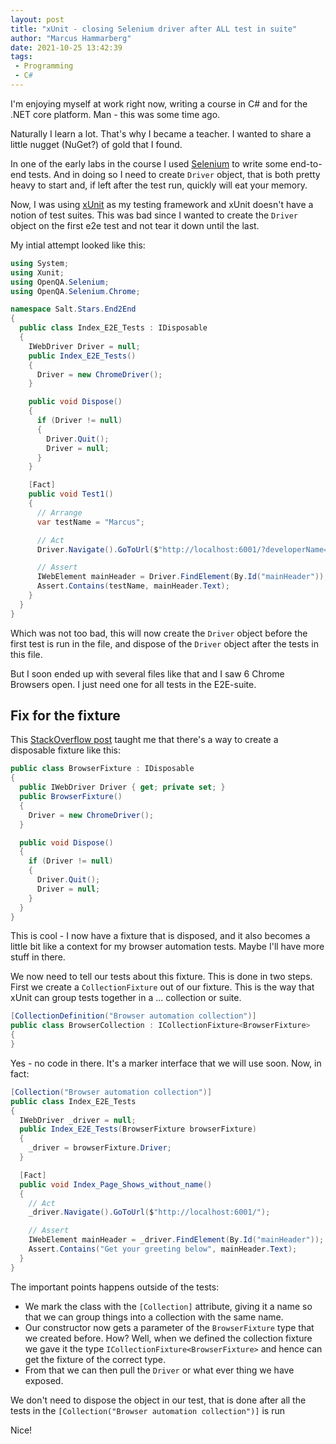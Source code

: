 ```yaml
---
layout: post
title: "xUnit - closing Selenium driver after ALL test in suite"
author: "Marcus Hammarberg"
date: 2021-10-25 13:42:39
tags:
 - Programming
 - C#
---
```


I'm enjoying myself at work right now, writing a course in C# and for the .NET core platform. Man - this was some time ago. 

Naturally I learn a lot. That's why I became a teacher. I wanted to share a little nugget (NuGet?) of gold that I found. 

In one of the early labs in the course I used [Selenium](https://www.selenium.dev/) to write some end-to-end tests. And in doing so I need to create `Driver` object, that is both pretty heavy to start and, if left after the test run, quickly will eat your memory. 

Now, I was using [xUnit](https://xunit.net/) as my testing framework and xUnit doesn't have a notion of test suites. This was bad since I wanted to create the `Driver` object on the first e2e test and not tear it down until the last. 

My intial attempt looked like this:

```csharp
using System;
using Xunit;
using OpenQA.Selenium;
using OpenQA.Selenium.Chrome;

namespace Salt.Stars.End2End
{
  public class Index_E2E_Tests : IDisposable
  {
    IWebDriver Driver = null;
    public Index_E2E_Tests()
    {
      Driver = new ChromeDriver();
    }

    public void Dispose()
    {
      if (Driver != null)
      {
        Driver.Quit();
        Driver = null;
      }
    }

    [Fact]
    public void Test1()
    {
      // Arrange
      var testName = "Marcus";

      // Act
      Driver.Navigate().GoToUrl($"http://localhost:6001/?developerName={testName}");

      // Assert
      IWebElement mainHeader = Driver.FindElement(By.Id("mainHeader"));
      Assert.Contains(testName, mainHeader.Text);
    }
  }
}
```

Which was not too bad, this will now create the `Driver` object before the first test is run in the file, and dispose of the `Driver` object after the tests in this file. 

But I soon ended up with several files like that and I saw 6 Chrome Browsers open. I just need one for all tests in the E2E-suite. 

## Fix for the fixture

This [StackOverflow post](https://stackoverflow.com/questions/13829737/run-code-once-before-and-after-all-tests-in-xunit-net) taught me that there's a way to create a disposable fixture like this:

```csharp
public class BrowserFixture : IDisposable
{
  public IWebDriver Driver { get; private set; }
  public BrowserFixture()
  {
    Driver = new ChromeDriver();
  }

  public void Dispose()
  {
    if (Driver != null)
    {
      Driver.Quit();
      Driver = null;
    }
  }
}
```

This is cool - I now have a fixture that is disposed, and it also becomes a little bit like a context for my browser automation tests. Maybe I'll have more stuff in there. 

We now need to tell our tests about this fixture. This is done in two steps. First we create a `CollectionFixture` out of our fixture. This is the way that xUnit can group tests together in a ... collection or suite. 

```csharp
[CollectionDefinition("Browser automation collection")]
public class BrowserCollection : ICollectionFixture<BrowserFixture>
{
}
```

Yes - no code in there. It's a marker interface that we will use soon. Now, in fact:

```csharp
[Collection("Browser automation collection")]
public class Index_E2E_Tests
{
  IWebDriver _driver = null;
  public Index_E2E_Tests(BrowserFixture browserFixture)
  {
    _driver = browserFixture.Driver;
  }

  [Fact]
  public void Index_Page_Shows_without_name()
  {
    // Act
    _driver.Navigate().GoToUrl($"http://localhost:6001/");

    // Assert
    IWebElement mainHeader = _driver.FindElement(By.Id("mainHeader"));
    Assert.Contains("Get your greeting below", mainHeader.Text);
  }
}
```

The important points happens outside of the tests:

* We mark the class with the `[Collection]` attribute, giving it a name so that we can group things into a collection with the same name. 
* Our constructor now gets a parameter of the `BrowserFixture` type that we created before. How? Well, when we defined the collection fixture we gave it the type `ICollectionFixture<BrowserFixture>` and hence can get the fixture of the correct type. 
* From that we can then pull the `Driver` or what ever thing we have exposed. 

We don't need to dispose the object in our test, that is done after all the tests in the `[Collection("Browser automation collection")]` is run

Nice!
